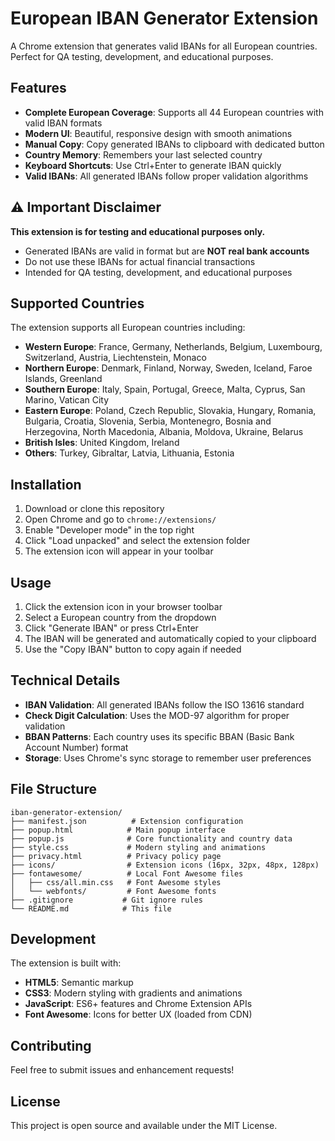 # European IBAN Generator Extension

A Chrome extension that generates valid IBANs for all European countries. Perfect for QA testing, development, and educational purposes.

## Features

- **Complete European Coverage**: Supports all 44 European countries with valid IBAN formats
- **Modern UI**: Beautiful, responsive design with smooth animations
- **Manual Copy**: Copy generated IBANs to clipboard with dedicated button
- **Country Memory**: Remembers your last selected country
- **Keyboard Shortcuts**: Use Ctrl+Enter to generate IBAN quickly
- **Valid IBANs**: All generated IBANs follow proper validation algorithms

## ⚠️ Important Disclaimer

**This extension is for testing and educational purposes only.**
- Generated IBANs are valid in format but are **NOT real bank accounts**
- Do not use these IBANs for actual financial transactions
- Intended for QA testing, development, and educational purposes

## Supported Countries

The extension supports all European countries including:

- **Western Europe**: France, Germany, Netherlands, Belgium, Luxembourg, Switzerland, Austria, Liechtenstein, Monaco
- **Northern Europe**: Denmark, Finland, Norway, Sweden, Iceland, Faroe Islands, Greenland
- **Southern Europe**: Italy, Spain, Portugal, Greece, Malta, Cyprus, San Marino, Vatican City
- **Eastern Europe**: Poland, Czech Republic, Slovakia, Hungary, Romania, Bulgaria, Croatia, Slovenia, Serbia, Montenegro, Bosnia and Herzegovina, North Macedonia, Albania, Moldova, Ukraine, Belarus
- **British Isles**: United Kingdom, Ireland
- **Others**: Turkey, Gibraltar, Latvia, Lithuania, Estonia

## Installation

1. Download or clone this repository
2. Open Chrome and go to `chrome://extensions/`
3. Enable "Developer mode" in the top right
4. Click "Load unpacked" and select the extension folder
5. The extension icon will appear in your toolbar

## Usage

1. Click the extension icon in your browser toolbar
2. Select a European country from the dropdown
3. Click "Generate IBAN" or press Ctrl+Enter
4. The IBAN will be generated and automatically copied to your clipboard
5. Use the "Copy IBAN" button to copy again if needed

## Technical Details

- **IBAN Validation**: All generated IBANs follow the ISO 13616 standard
- **Check Digit Calculation**: Uses the MOD-97 algorithm for proper validation
- **BBAN Patterns**: Each country uses its specific BBAN (Basic Bank Account Number) format
- **Storage**: Uses Chrome's sync storage to remember user preferences

## File Structure

```
iban-generator-extension/
├── manifest.json          # Extension configuration
├── popup.html            # Main popup interface
├── popup.js              # Core functionality and country data
├── style.css             # Modern styling and animations
├── privacy.html          # Privacy policy page
├── icons/                # Extension icons (16px, 32px, 48px, 128px)
├── fontawesome/          # Local Font Awesome files
│   ├── css/all.min.css   # Font Awesome styles
│   └── webfonts/         # Font Awesome fonts
├── .gitignore           # Git ignore rules
└── README.md            # This file
```

## Development

The extension is built with:
- **HTML5**: Semantic markup
- **CSS3**: Modern styling with gradients and animations
- **JavaScript**: ES6+ features and Chrome Extension APIs
- **Font Awesome**: Icons for better UX (loaded from CDN)

## Contributing

Feel free to submit issues and enhancement requests!

## License

This project is open source and available under the MIT License. 